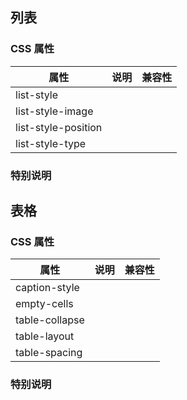 ## 列表

### CSS 属性

属性|说明|兼容性
-|-|-
list-style|
list-style-image|
list-style-position|
list-style-type|


### 特别说明


## 表格

### CSS 属性

属性|说明|兼容性
-|-|-
caption-style|
empty-cells|
table-collapse|
table-layout|
table-spacing|


### 特别说明

